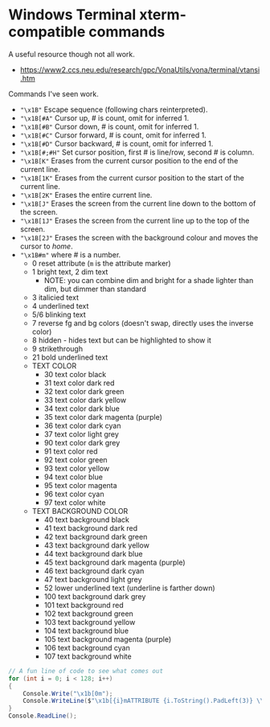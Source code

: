 # Windows Terminal xterm-compatible commands

A useful resource though not all work.

* https://www2.ccs.neu.edu/research/gpc/VonaUtils/vona/terminal/vtansi.htm

Commands I've seen work.

* `"\x1B"` Escape sequence (following chars reinterpreted).
* `"\x1B[#A"` Cursor up, # is count, omit for inferred 1.
* `"\x1B[#B"` Cursor down, # is count, omit for inferred 1.
* `"\x1B[#C"` Cursor forward, # is count, omit for inferred 1.
* `"\x1B[#D"` Cursor backward, # is count, omit for inferred 1.
* `"\x1B[#;#H"` Set cursor position, first # is line/row, second # is column.
* `"\x1B[K"` Erases from the current cursor position to the end of the current line.
* `"\x1B[1K"` Erases from the current cursor position to the start of the current line.
* `"\x1B[2K"` Erases the entire current line.
* `"\x1B[J"` Erases the screen from the current line down to the bottom of the screen.
* `"\x1B[1J"` Erases the screen from the current line up to the top of the screen.
* `"\x1B[2J"` Erases the screen with the background colour and moves the cursor to *home*.
* `"\x1B#m"` where # is a number.
  * 0 reset attribute (`m` is the attribute marker)
  * 1 bright text, 2 dim text
    * NOTE: you can combine dim and bright for a shade lighter than dim, but dimmer than standard
  * 3 italicied text
  * 4 underlined text
  * 5/6 blinking text
  * 7 reverse fg and bg colors (doesn't swap, directly uses the inverse color)
  * 8 hidden - hides text but can be highlighted to show it
  * 9 strikethrough
  * 21 bold underlined text
  * TEXT COLOR
    * 30 text color black
    * 31 text color dark red
    * 32 text color dark green
    * 33 text color dark yellow
    * 34 text color dark blue
    * 35 text color dark magenta (purple)
    * 36 text color dark cyan
    * 37 text color light grey
    * 90 text color dark grey
    * 91 text color red 
    * 92 text color green
    * 93 text color yellow
    * 94 text color blue
    * 95 text color magenta
    * 96 text color cyan
    * 97 text color white
  * TEXT BACKGROUND COLOR
    * 40 text background black
    * 41 text background dark red
    * 42 text background dark green
    * 43 text background dark yellow
    * 44 text background dark blue
    * 45 text background dark magenta (purple)
    * 46 text background dark cyan
    * 47 text background light grey
    * 52 lower underlined text (underline is farther down)
    * 100 text background dark grey
    * 101 text background red
    * 102 text background green
    * 103 text background yellow
    * 104 text background blue
    * 105 text background magenta (purple)
    * 106 text background cyan
    * 107 text background white

```C#
// A fun line of code to see what comes out
for (int i = 0; i < 128; i++)
{
    Console.Write("\x1b[0m");
    Console.WriteLine($"\x1b[{i}mATTRIBUTE {i.ToString().PadLeft(3)} \\x1b[{i}m");
}
Console.ReadLine();
```

